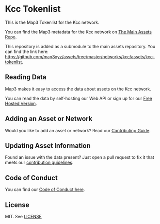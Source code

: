 
# Kcc Tokenlist

This is the Map3 Tokenlist for the Kcc network.

You can find the Map3 metadata for the Kcc network on [The Main Assets Repo](https://github.com/map3xyz/assets/tree/master/networks/kcc).

This repository is added as a submodule to the main assets repository. You can find the link here: https://github.com/map3xyz/assets/tree/master/networks/kcc/assets/kcc-tokenlist.

## Reading Data

Map3 makes it easy to access the data about assets on the Kcc network. 

You can read the data by self-hosting our Web API or sign up for our [Free Hosted Version](https://map3.xyz).

## Adding an Asset or Network 

Would you like to add an asset or network? Read our [Contributing Guide](https://github.com/map3xyz/assets/tree/master/docs/CONTRIBUTING.md).

## Updating Asset Information

Found an issue with the data present? Just open a pull request to fix it that meets our [contribution guidelines](https://github.com/map3xyz/assets/tree/master/docs/CONTRIBUTING.md).

## Code of Conduct
You can find our [Code of Conduct here](https://github.com/map3xyz/assets/tree/master/docs/CODE_OF_CONDUCT.md).

## License
MIT. See [LICENSE](LICENSE)
